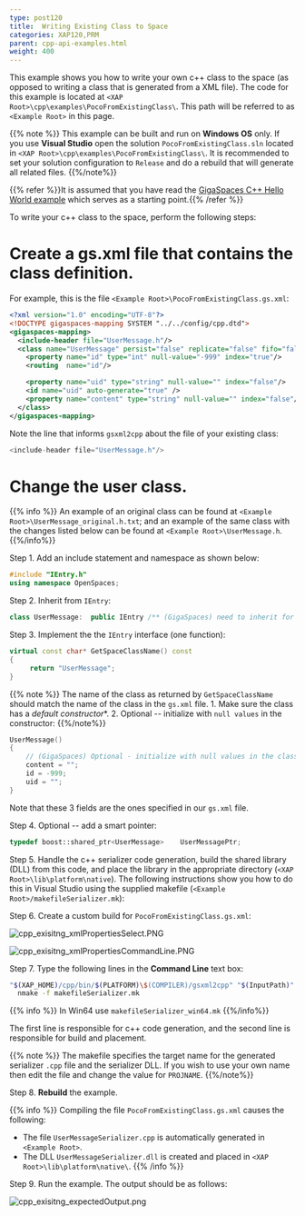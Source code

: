 ```yaml
---
type: post120
title:  Writing Existing Class to Space
categories: XAP120,PRM
parent: cpp-api-examples.html
weight: 400
---
```




This example shows you how to write your own c++ class to the space (as opposed to writing a class that is generated from a XML file). The code for this example is located at `<XAP Root>\cpp\examples\PocoFromExistingClass\`. This path will be referred to as `<Example Root>` in this page.

{{% note %}}
This example can be built and run on **Windows OS** only. If you use **Visual Studio** open the solution `PocoFromExistingClass.sln` located in `<XAP Root>\cpp\examples\PocoFromExistingClass\`. It is recommended to set your solution configuration to `Release` and do a rebuild that will generate all related files.
{{%/note%}}

{{% refer %}}It is assumed that you have read the [GigaSpaces C++ Hello World example](./cpp-api-hello-world-example.html) which serves as a starting point.{{% /refer %}}

To write your c++ class to the space, perform the following steps:

# Create a gs.xml file that contains the class definition.

For example, this is the file `<Example Root>\PocoFromExistingClass.gs.xml`:


```xml
<?xml version="1.0" encoding="UTF-8"?>
<!DOCTYPE gigaspaces-mapping SYSTEM "../../config/cpp.dtd">
<gigaspaces-mapping>
  <include-header file="UserMessage.h"/>
  <class name="UserMessage" persist="false" replicate="false" fifo="false" >
    <property name="id" type="int" null-value="-999" index="true"/>
    <routing  name="id"/>

    <property name="uid" type="string" null-value="" index="false"/>
    <id name="uid" auto-generate="true" />
    <property name="content" type="string" null-value="" index="false"/>
  </class>
</gigaspaces-mapping>
```

Note the line that informs `gsxml2cpp` about the file of your existing class:


```cpp
<include-header file="UserMessage.h"/>
```

# Change the user class.

{{% info %}}
An example of an original class can be found at `<Example Root>\UserMessage_original.h.txt`; and an example of the same class with the changes listed below can be found at `<Example Root>\UserMessage.h`.
{{%/info%}}

Step 1. Add an include statement and namespace as shown below:


```cpp
#include "IEntry.h"
using namespace OpenSpaces;
```

Step 2. Inherit from `IEntry`:


```cpp
class UserMessage:  public IEntry /** (GigaSpaces) need to inherit for space operations **/
```

Step 3. Implement the the `IEntry` interface (one function):


```cpp
virtual const char* GetSpaceClassName() const
{
     return "UserMessage";
}
```

{{% note %}}
The name of the class as returned by `GetSpaceClassName` should match the name of the class in the `gs.xml` file.
    1. Make sure the class has a *default constructor**.
    2. Optional -- initialize with `null values` in the constructor:
{{%/note%}}


```cpp
UserMessage()
{
	// (GigaSpaces) Optional - initialize with null values in the class constructor
	content = "";
	id = -999;
	uid = "";
}
```

Note that these 3 fields are the ones specified in our `gs.xml` file.

Step 4. Optional -- add a smart pointer:


```cpp
typedef boost::shared_ptr<UserMessage>    UserMessagePtr;
```

Step 5. Handle the c++ serializer code generation, build the shared library (DLL) from this code, and place the library in the appropriate directory (`<XAP Root>\lib\platform\native`).
The following instructions show you how to do this in Visual Studio using the supplied makefile (`<Example Root>/makefileSerializer.mk`):

Step 6. Create a custom build for `PocoFromExistingClass.gs.xml`:

![cpp_exisitng_xmlPropertiesSelect.PNG](/attachment_files/cpp_exisitng_xmlPropertiesSelect.PNG)

![cpp_exisitng_xmlPropertiesCommandLine.PNG](/attachment_files/cpp_exisitng_xmlPropertiesCommandLine.PNG)

Step 7. Type the following lines in the **Command Line** text box:


```bash
"$(XAP_HOME)/cpp/bin/$(PLATFORM)\$(COMPILER)/gsxml2cpp" "$(InputPath)" NA "$(InputDir)\UserMessageSerializer.cpp" DummyHeaderFile
  nmake -f makefileSerializer.mk
```

{{% info %}}
In Win64 use `makefileSerializer_win64.mk`
{{%/info%}}

The first line is responsible for c++ code generation, and the second line is responsible for build and placement.

{{% note %}}
The makefile specifies the target name for the generated serializer `.cpp` file and the serializer DLL. If you wish to use your own name then edit the file and change the value for `PROJNAME`.
{{%/note%}}

Step 8. **Rebuild** the example.

{{% info %}}
Compiling the file `PocoFromExistingClass.gs.xml` causes the following:

- The file `UserMessageSerializer.cpp` is automatically generated in `<Example Root>`.
- The DLL `UserMessageSerializer.dll` is created and placed in `<XAP Root>\lib\platform\native\`.
{{% /info %}}

Step 9. Run the example. The output should be as follows:

![cpp_exisitng_expectedOutput.png](/attachment_files/cpp_exisitng_expectedOutput.png)
